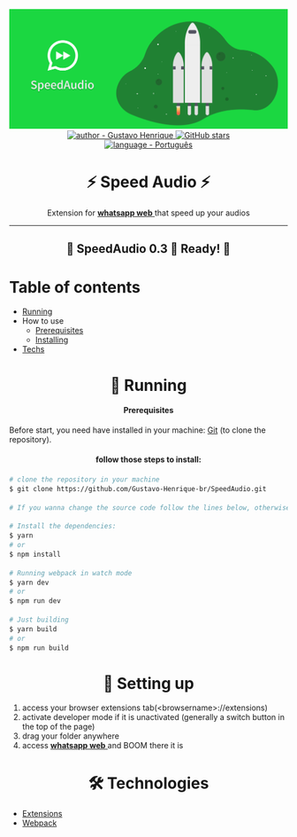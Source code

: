 <div align="center">
    <img src=".github/banner.png" alt="header SpeedAudio extension"/>
</div>

<div align="center">
    <a href="https://github.com/Gustavo-Henrique-br" >
        <img src="https://img.shields.io/badge/author-Gustavo%20Henrique-blue?style=for-the-badge" alt="author - Gustavo Henrique" />
    </a>
    <a href="https://github.com/Gustavo-Henrique-br/SpeedAudio/stargazers"><img alt="GitHub stars" src="https://img.shields.io/github/stars/Gustavo-Henrique-br/SpeedAudio?style=for-the-badge"></a>
</div>

<div align="center">
    <a href="https://github.com/Gustavo-Henrique-br/SpeedAudio/blob/master/LEIAME.md">
        <img height="30" src="https://img.shields.io/static/v1?label=&message=PT-BR&color=blue&style=for-the-badge" alt="language - Português" />
    </a>
</div>

<div align="center">
    <h1>⚡ Speed Audio ⚡</h1>
    <p>Extension for <a href="https://web.whatsapp.com/">
      <b>whatsapp web</b>
    </a> that speed up your audios</p>
</div>

<hr>

<div align="center">
    <h2>🎉 SpeedAudio 0.3 🚀 Ready! 🎉</h2>
</div>

Table of contents
=================
<!--ts-->
   * [Running](#rodando)
   * How to use
      * [Prerequisites](#pre-requisitos)
      * [Installing](#install)
   * [Techs](#techs)
<!--te-->

<div id="rodando" align="center">
    <h1>🎲 Running</h1>
</div>

<div id="pre-requisitos" align="center">
    <h4>Prerequisites</h4>
</div>

Before start, you need have installed in your machine:
[Git](https://git-scm.com) (to clone the repository).

<div id="install" align="center">
    <h4>
        follow those steps to install:
    </h4>
</div>

```bash
# clone the repository in your machine
$ git clone https://github.com/Gustavo-Henrique-br/SpeedAudio.git

# If you wanna change the source code follow the lines below, otherwise, just ignore

# Install the dependencies:
$ yarn
# or
$ npm install

# Running webpack in watch mode
$ yarn dev
# or
$ npm run dev

# Just building
$ yarn build
# or
$ npm run build
```

<div id="setting" align="center">
    <h1>🚀 Setting up</h1>

</div>

<ol>
    <li>
        access your browser extensions tab(&lt;browsername&gt;://extensions)
    </li>
    <li>
        activate developer mode if it is unactivated (generally a switch button in the top of the page)
    </li>
    <li>
        drag your folder anywhere
    </li>
    <li>
        access <a href="https://web.whatsapp.com/">
      <b>whatsapp web</b>
    </a> and BOOM there it is
    </li>
</ol>

<div id="techs" align="center">
    <h1>🛠 Technologies</h1>
</div>

- [Extensions](https://developer.chrome.com/docs/extensions/)
- [Webpack](https://webpack.js.org/)
